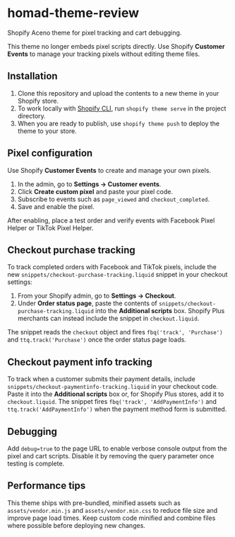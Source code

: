 # homad-theme-review
Shopify Aceno theme for pixel tracking and cart debugging.

This theme no longer embeds pixel scripts directly.
Use Shopify **Customer Events** to manage your tracking pixels without editing theme files.

## Installation

1. Clone this repository and upload the contents to a new theme in your Shopify
   store.
2. To work locally with [Shopify CLI](https://shopify.dev/themes/tools/cli), run
   `shopify theme serve` in the project directory.
3. When you are ready to publish, use `shopify theme push` to deploy the theme
   to your store.

## Pixel configuration

Use Shopify **Customer Events** to create and manage your own pixels.
1. In the admin, go to **Settings → Customer events**.
2. Click **Create custom pixel** and paste your pixel code.
3. Subscribe to events such as `page_viewed` and `checkout_completed`.
4. Save and enable the pixel.

After enabling, place a test order and verify events with Facebook Pixel Helper or TikTok Pixel Helper.

## Checkout purchase tracking

To track completed orders with Facebook and TikTok pixels,
include the new `snippets/checkout-purchase-tracking.liquid` snippet in your
checkout settings:

1. From your Shopify admin, go to **Settings → Checkout**.
2. Under **Order status page**, paste the contents of
   `snippets/checkout-purchase-tracking.liquid` into the **Additional scripts**
   box. Shopify Plus merchants can instead include the snippet in
   `checkout.liquid`.

The snippet reads the `checkout` object and fires `fbq('track', 'Purchase')`
and `ttq.track('Purchase')` once the order status page loads.

## Checkout payment info tracking

To track when a customer submits their payment details, include
`snippets/checkout-paymentinfo-tracking.liquid` in your checkout code. Paste it
into the **Additional scripts** box or, for Shopify Plus stores, add it to
`checkout.liquid`. The snippet fires `fbq('track', 'AddPaymentInfo')` and
`ttq.track('AddPaymentInfo')` when the payment method form is submitted.

## Debugging

Add `debug=true` to the page URL to enable verbose console output from the pixel
and cart scripts. Disable it by removing the query parameter once testing is
complete.

## Performance tips

This theme ships with pre-bundled, minified assets such as
`assets/vendor.min.js` and `assets/vendor.min.css` to reduce file size and
improve page load times. Keep custom code minified and combine files where
possible before deploying new changes.
